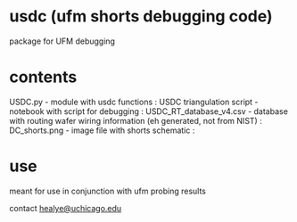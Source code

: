 # usdc (ufm shorts debugging code)
package for UFM debugging 

# contents
USDC.py - module with usdc functions :
USDC triangulation script - notebook with script for debugging :
USDC_RT_database_v4.csv - database with routing wafer wiring information (eh generated, not from NIST) :
DC_shorts.png - image file with shorts schematic :

# use
meant for use in conjunction with ufm probing results


contact healye@uchicago.edu
